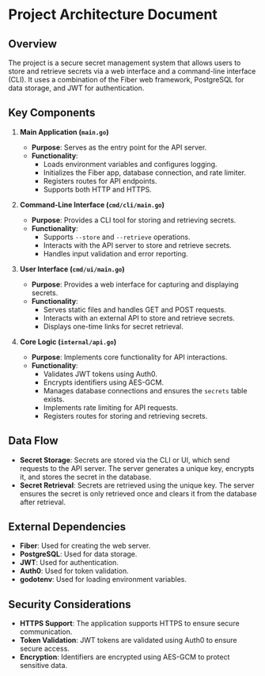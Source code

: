 # Project Architecture Document

## Overview
The project is a secure secret management system that allows users to store and retrieve secrets via a web interface and a command-line interface (CLI). It uses a combination of the Fiber web framework, PostgreSQL for data storage, and JWT for authentication.

## Key Components

1. **Main Application (`main.go`)**
   - **Purpose**: Serves as the entry point for the API server.
   - **Functionality**:
     - Loads environment variables and configures logging.
     - Initializes the Fiber app, database connection, and rate limiter.
     - Registers routes for API endpoints.
     - Supports both HTTP and HTTPS.

2. **Command-Line Interface (`cmd/cli/main.go`)**
   - **Purpose**: Provides a CLI tool for storing and retrieving secrets.
   - **Functionality**:
     - Supports `--store` and `--retrieve` operations.
     - Interacts with the API server to store and retrieve secrets.
     - Handles input validation and error reporting.

3. **User Interface (`cmd/ui/main.go`)**
   - **Purpose**: Provides a web interface for capturing and displaying secrets.
   - **Functionality**:
     - Serves static files and handles GET and POST requests.
     - Interacts with an external API to store and retrieve secrets.
     - Displays one-time links for secret retrieval.

4. **Core Logic (`internal/api.go`)**
   - **Purpose**: Implements core functionality for API interactions.
   - **Functionality**:
     - Validates JWT tokens using Auth0.
     - Encrypts identifiers using AES-GCM.
     - Manages database connections and ensures the `secrets` table exists.
     - Implements rate limiting for API requests.
     - Registers routes for storing and retrieving secrets.

## Data Flow
- **Secret Storage**: Secrets are stored via the CLI or UI, which send requests to the API server. The server generates a unique key, encrypts it, and stores the secret in the database.
- **Secret Retrieval**: Secrets are retrieved using the unique key. The server ensures the secret is only retrieved once and clears it from the database after retrieval.

## External Dependencies
- **Fiber**: Used for creating the web server.
- **PostgreSQL**: Used for data storage.
- **JWT**: Used for authentication.
- **Auth0**: Used for token validation.
- **godotenv**: Used for loading environment variables.

## Security Considerations
- **HTTPS Support**: The application supports HTTPS to ensure secure communication.
- **Token Validation**: JWT tokens are validated using Auth0 to ensure secure access.
- **Encryption**: Identifiers are encrypted using AES-GCM to protect sensitive data.
